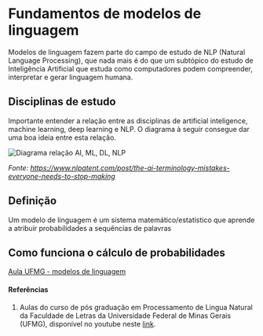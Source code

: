 # Fundamentos de modelos de linguagem



Modelos de linguagem fazem parte do campo de estudo de NLP (Natural Language Processing), que nada mais é do que um subtópico do estudo de Inteligência Artificial que estuda como computadores podem compreender, interpretar e gerar linguagem humana.


## Disciplinas de estudo

Importante entender a relação entre as disciplinas de artificial inteligence, machine learning, deep learning e NLP. O diagrama à seguir consegue dar uma boa ideia entre esta relação.

![Diagrama relação AI, ML, DL, NLP](https://cdn.prod.website-files.com/61b4da477b778c82995e9ccc/6789661af057287616a145e9__NLPatent%20Blog%20(1).png)

*Fonte: https://www.nlpatent.com/post/the-ai-terminology-mistakes-everyone-needs-to-stop-making*


## Definição

Um modelo de linguagem é um sistema matemático/estatístico que aprende a atribuir probabilidades a sequências de palavras


## Como funciona o cálculo de probabilidades

[Aula UFMG - modelos de linguagem](https://www.youtube.com/watch?v=we-AfvTfxgc&list=PLt2qoMeOJsQyAklWpREY5ivAUe3jrrR21&index=19)


#### Referências


1. Aulas do curso de pós graduação em Processamento de Lingua Natural da Faculdade de Letras da Universidade Federal de Minas Gerais (UFMG), disponível no youtube neste [link](https://www.youtube.com/watch?v=we-AfvTfxgc).


